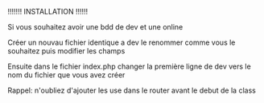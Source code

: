 


  !!!!!!! INSTALLATION !!!!!!



Si vous souhaitez avoir une bdd de dev et une online 

Créer un nouvau fichier identique a dev le renommer comme vous le souhaitez puis modifier les champs 

Ensuite dans le fichier index.php changer la première ligne de dev vers le nom du fichier que vous avez créer


Rappel: n'oubliez d'ajouter les use dans le router avant le debut de la class